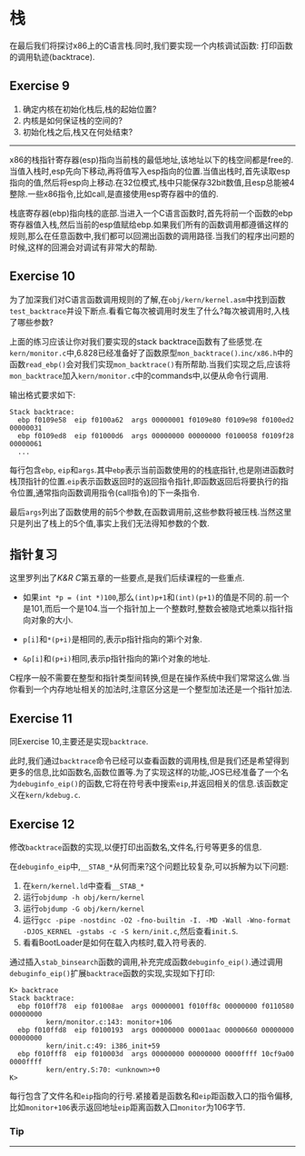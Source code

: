 # 栈
在最后我们将探讨x86上的C语言栈.同时,我们要实现一个内核调试函数: 打印函数的调用轨迹(backtrace).

## Exercise 9
1. 确定内核在初始化栈后,栈的起始位置?
2. 内核是如何保证栈的空间的?
3. 初始化栈之后,栈又在何处结束?

---
x86的栈指针寄存器(esp)指向当前栈的最低地址,该地址以下的栈空间都是free的.当值入栈时,esp先向下移动,再将值写入esp指向的位置.当值出栈时,首先读取esp指向的值,然后将esp向上移动.在32位模式,栈中只能保存32bit数值,且esp总能被4整除.一些x86指令,比如call,是直接使用esp寄存器中的值的.

栈底寄存器(ebp)指向栈的底部.当进入一个C语言函数时,首先将前一个函数的ebp寄存器值入栈,然后当前的esp值赋给ebp.如果我们所有的函数调用都遵循这样的规则,那么在任意函数中,我们都可以回溯出函数的调用路径.当我们的程序出问题的时候,这样的回溯会对调试有非常大的帮助.

## Exercise 10
为了加深我们对C语言函数调用规则的了解,在`obj/kern/kernel.asm`中找到函数`test_backtrace`并设下断点.看看它每次被调用时发生了什么?每次被调用时,入栈了哪些参数?

上面的练习应该让你对我们要实现的stack backtrace函数有了些感觉.在`kern/monitor.c`中,6.828已经准备好了函数原型`mon_backtrace()`.`inc/x86.h`中的函数`read_ebp()`会对我们实现`mon_backtrace()`有所帮助.当我们实现之后,应该将`mon_backtrace`加入`kern/monitor.c`中的commands中,以便从命令行调用.

输出格式要求如下:
```
Stack backtrace:
  ebp f0109e58  eip f0100a62  args 00000001 f0109e80 f0109e98 f0100ed2 00000031
  ebp f0109ed8  eip f01000d6  args 00000000 00000000 f0100058 f0109f28 00000061
  ...
```

每行包含`ebp`, `eip`和`args`.其中`ebp`表示当前函数使用的的栈底指针,也是刚进函数时栈顶指针的位置.`eip`表示函数返回时的返回指令指针,即函数返回后将要执行的指令位置,通常指向函数调用指令(call指令)的下一条指令.

最后`args`列出了函数使用的前5个参数,在函数调用前,这些参数将被压栈.当然这里只是列出了栈上的5个值,事实上我们无法得知参数的个数.

## 指针复习
这里罗列出了*K&R C*第五章的一些要点,是我们后续课程的一些重点.

* 如果`int *p = (int *)100`,那么`(int)p+1`和`(int)(p+1)`的值是不同的.前一个是101,而后一个是104.当一个指针加上一个整数时,整数会被隐式地乘以指针指向对象的大小.

* `p[i]`和`*(p+i)`是相同的,表示p指针指向的第i个对象.

* `&p[i]`和`(p+i)`相同,表示p指针指向的第i个对象的地址.

C程序一般不需要在整型和指针类型间转换,但是在操作系统中我们常常这么做.当你看到一个内存地址相关的加法时,注意区分这是一个整型加法还是一个指针加法.

## Exercise 11
同Exercise 10,主要还是实现`backtrace`.

此时,我们通过`backtrace`命令已经可以查看函数的调用栈,但是我们还是希望得到更多的信息,比如函数名,函数位置等.为了实现这样的功能,JOS已经准备了一个名为`debuginfo_eip()`的函数,它将在符号表中搜索`eip`,并返回相关的信息.该函数定义在`kern/kdebug.c`.

## Exercise 12
修改`backtrace`函数的实现,以便打印出函数名,文件名,行号等更多的信息.

在`debuginfo_eip`中,`__STAB_*`从何而来?这个问题比较复杂,可以拆解为以下问题:
1. 在`kern/kernel.ld`中查看`__STAB_*`
2. 运行`objdump -h obj/kern/kernel`
3. 运行`objdump -G obj/kern/kernel`
4. 运行`gcc -pipe -nostdinc -O2 -fno-builtin -I. -MD -Wall -Wno-format -DJOS_KERNEL -gstabs -c -S kern/init.c`,然后查看`init.S`.
5. 看看BootLoader是如何在载入内核时,载入符号表的.

通过插入`stab_binsearch`函数的调用,补充完成函数`debuginfo_eip()`.通过调用`debuginfo_eip()`扩展`backtrace`函数的实现,实现如下打印:
```
K> backtrace
Stack backtrace:
  ebp f010ff78  eip f01008ae  args 00000001 f010ff8c 00000000 f0110580 00000000
         kern/monitor.c:143: monitor+106
  ebp f010ffd8  eip f0100193  args 00000000 00001aac 00000660 00000000 00000000
         kern/init.c:49: i386_init+59
  ebp f010fff8  eip f010003d  args 00000000 00000000 0000ffff 10cf9a00 0000ffff
         kern/entry.S:70: <unknown>+0
K> 
```
每行包含了文件名和`eip`指向的行号.紧接着是函数名和`eip`距函数入口的指令偏移,比如`monitor+106`表示返回地址`eip`距离函数入口`monitor`为106字节.

### Tip


















---